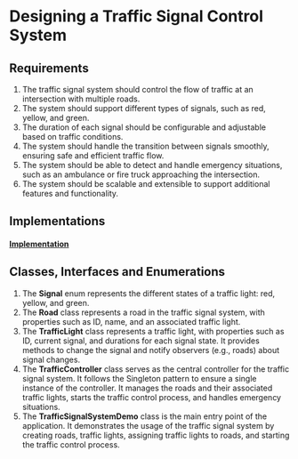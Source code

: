 # Designing a Traffic Signal Control System

## Requirements

1. The traffic signal system should control the flow of traffic at an intersection with multiple roads.
2. The system should support different types of signals, such as red, yellow, and green.
3. The duration of each signal should be configurable and adjustable based on traffic conditions.
4. The system should handle the transition between signals smoothly, ensuring safe and efficient traffic flow.
5. The system should be able to detect and handle emergency situations, such as an ambulance or fire truck approaching
   the intersection.
6. The system should be scalable and extensible to support additional features and functionality.

## Implementations

#### [Implementation](trafficSignal.kt)


## Classes, Interfaces and Enumerations

1. The **Signal** enum represents the different states of a traffic light: red, yellow, and green.
2. The **Road** class represents a road in the traffic signal system, with properties such as ID, name, and an
   associated traffic light.
3. The **TrafficLight** class represents a traffic light, with properties such as ID, current signal, and durations for
   each signal state. It provides methods to change the signal and notify observers (e.g., roads) about signal changes.
4. The **TrafficController** class serves as the central controller for the traffic signal system. It follows the
   Singleton pattern to ensure a single instance of the controller. It manages the roads and their associated traffic
   lights, starts the traffic control process, and handles emergency situations.
5. The **TrafficSignalSystemDemo** class is the main entry point of the application. It demonstrates the usage of the
   traffic signal system by creating roads, traffic lights, assigning traffic lights to roads, and starting the traffic
   control process.